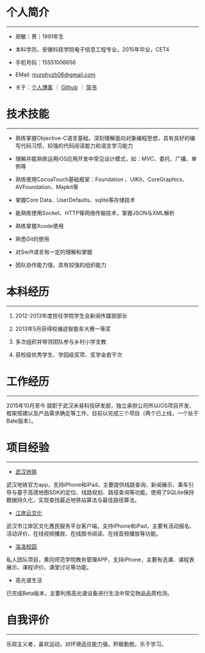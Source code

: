 # 个人简介

------

* 郑敏｜男｜1991年生

* 本科学历，安徽科技学院电子信息工程专业，2015年毕业，CET4

* 手机号码：15551006656

* EMail:  murphyzh06@gmail.com

* 关于：[个人博客](https://fusugz.github.io) ｜ [Github](https://github.com/Fusugz) ｜ [简书](http://www.jianshu.com/u/5d6941ea3713)



# 技术技能

------

*   熟练掌握Objective-C语言基础，深刻理解面向对象编程思想，具有良好的编写代码习惯，较强的代码阅读能力和语言学习能力

*   理解并能熟练运用iOS应用开发中常见设计模式，如：MVC、委托、广播、单例等

*   熟练使用CocoaTouch基础框架：Foundation 、UIKit、CoreGraphics、AVFoundation、Mapkit等

* 掌握Core Data、UserDefaults、sqlite等存储技术

* 能熟练使用Socket、HTTP等网络传输技术，掌握JSON与XML解析

* 熟练掌握Xcode使用

* 熟悉Git的使用

* 对Swift语言有一定的理解和掌握

* 团队协作能力强，具有较强的组织能力



# 本科经历

------

1. 2012-2013年度担任学院学生会新闻传媒部部长

1. 2013年5月获得校循迹智能车大赛一等奖

1. 多次组织并带领团队参与乡村小学支教

1. 获校级优秀学生、学园级奖项、奖学金若干次



# 工作经历

------

2015年10月至今 就职于武汉米易科技研发部，独立承担公司所以iOS项目开发、框架搭建以及产品需求确定等工作，目前以完成三个项目（两个已上线，一个处于Bate版本）。



# 项目经验

------

* [武汉地铁](https://itunes.apple.com/us/app/id1086530506)

武汉地铁官方app，支持iPhone和iPad，主要提供线路查询、新闻展示、乘车引导与基于高德地图SDK的定位、线路规划、路径查询等功能。使用了SQLite保持数据持久化，实现查找最近地铁站算法与最佳路径算法。

* [江岸云文化](https://itunes.apple.com/us/app/id1142864250)

武汉市江岸区文化惠民服务平台客户端，支持iPhone和iPad，主要有活动报名、活动评价、在线视频播放、在线图书阅读、在线音频播放等功能。

* [洛洛校园](https://itunes.apple.com/us/app/id1227164564)

私人团队项目，黄冈师范学院教务管理APP，支持iPhone，主要有选课、课程表展示、课程评价、课堂讨论等功能。

* 高光谱生活 

已完成Beta版本，主要利用高光谱设备进行生活中常见物品品质检测。

# 自我评价
------

乐观主义者，喜欢运动，对环境适应能力强，积极勤勉，乐于学习。



